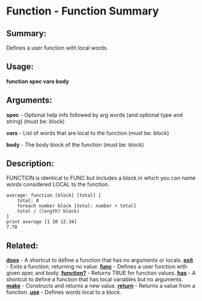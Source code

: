 # Function - Function Summary

## Summary:

Defines a user function with local words.

## Usage:

**function spec vars body**

## Arguments:

**spec** - Optional help info followed by arg words (and optional type and string) (must be: block)

**vars** - List of words that are local to the function (must be: block)

**body** - The body block of the function (must be: block)

## Description:

FUNCTION is identical to FUNC but includes a block in which you can name words considered LOCAL to the function.

```
average: function [block] [total] [
	total: 0
	foreach number block [total: number + total]
	total / (length? block)
]
print average [1 10 12.34]
7.78
```

## Related:

[**does**](http://www.rebol.com/docs/words/wdoes.html) - A shortcut to define a function that has no arguments or locals.
[**exit**](http://www.rebol.com/docs/words/wexit.html) - Exits a function, returning no value.
[**func**](http://www.rebol.com/docs/words/wfunc.html) - Defines a user function with given spec and body.
[**function?**](http://www.rebol.com/docs/words/wfunctionq.html) - Returns TRUE for function values.
[**has**](http://www.rebol.com/docs/words/whas.html) - A shortcut to define a function that has local variables but no arguments.
[**make**](http://www.rebol.com/docs/words/wmake.html) - Constructs and returns a new value.
[**return**](http://www.rebol.com/docs/words/wreturn.html) - Returns a value from a function.
[**use**](http://www.rebol.com/docs/words/wuse.html) - Defines words local to a block.